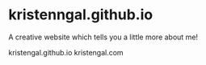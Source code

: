 # kristenngal.github.io
A creative website which tells you a little more about me!

kristengal.github.io
kristengal.com
